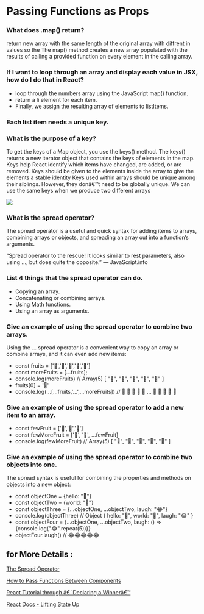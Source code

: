 
# Passing Functions as Props

### What does .map() return?
return new array with the same length of the original array with diffrent in values so the The map() method creates a new array populated with the results of calling a provided function on every element in the calling array.
### If I want to loop through an array and display each value in JSX, how do I do that in React?
-  loop through the numbers array using the JavaScript map() function.
-   return a li element for each item.
-  Finally, we assign the resulting array of elements to listItems.

### Each list item needs a unique **key**.

### What is the purpose of a key?
To get the keys of a Map object, you use the keys() method. The keys() returns a new iterator object that contains the keys of elements in the map.
Keys help React identify which items have changed, are added, or are removed. Keys should be given to the elements inside the array to give the elements a stable identity
Keys used within arrays should be unique among their siblings. However, they donâ€™t need to be globally unique. We can use the same keys when we produce two different arrays

![](https://i.morioh.com/200626/ec9a9e94.jpg)

### What is the spread operator?
The spread operator is a useful and quick syntax for adding items to arrays, combining arrays or objects, and spreading an array out into a function’s arguments.   

“Spread operator to the rescue! It looks similar to rest parameters, also using ..., but does quite the opposite.” — JavaScript.info    

### List 4 things that the spread operator can do.
-  Copying an array.
-  Concatenating or combining arrays.
-  Using Math functions.
-  Using an array as arguments.


### Give an example of using the spread operator to combine two arrays.
Using the … spread operator is a convenient way to copy an array or combine arrays, and it can even add new items:


- const fruits = ['🍏','🍊','🍌','🍉','🍍']
- const moreFruits = [...fruits];
- console.log(moreFruits) // Array(5) [ "🍏", "🍊", "🍌", "🍉", "🍍" ]
- fruits[0] = '🍑'
- console.log(...[...fruits,'...',...moreFruits]) //  🍑 🍊 🍌 🍉 🍍 ... 🍏 🍊 🍌 🍉 🍍 

### Give an example of using the spread operator to add a new item to an array.
- const fewFruit = ['🍏','🍊','🍌']
- const fewMoreFruit = ['🍉', '🍍', ...fewFruit]
- console.log(fewMoreFruit) //  Array(5) [ "🍉", "🍍", "🍏", "🍊", "🍌" ] 

### Give an example of using the spread operator to combine two objects into one.
The spread syntax is useful for combining the properties and methods on objects into a new object:

- const objectOne = {hello: "🤪"}
- const objectTwo = {world: "🐻"}
- const objectThree = {...objectOne, ...objectTwo, laugh: "😂"}
- console.log(objectThree) // Object { hello: "🤪", world: "🐻", laugh: "😂" }
- const objectFour = {...objectOne, ...objectTwo, laugh: () => {console.log("😂".repeat(5))}}
- objectFour.laugh() // 😂😂😂😂😂 

## for More Details : 
[The Spread Operator](https://reactjs.org/docs/lists-and-keys.html)

[How to Pass Functions Between Components](https://medium.com/coding-at-dawn/how-to-use-the-spread-operator-in-javascript-b9e4a8b06fab)

[React Tutorial through â€˜Declaring a Winnerâ€™](https://reactjs.org/tutorial/tutorial.html)

[React Docs - Lifting State Up](https://reactjs.org/tutorial/tutorial.html)
